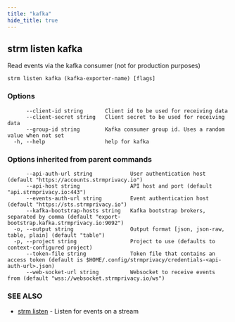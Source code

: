 ```yaml
---
title: "kafka"
hide_title: true
---
```

## strm listen kafka

Read events via the kafka consumer (not for production purposes)

```
strm listen kafka (kafka-exporter-name) [flags]
```

### Options

```
      --client-id string       Client id to be used for receiving data
      --client-secret string   Client secret to be used for receiving data
      --group-id string        Kafka consumer group id. Uses a random value when not set
  -h, --help                   help for kafka
```

### Options inherited from parent commands

```
      --api-auth-url string            User authentication host (default "https://accounts.strmprivacy.io")
      --api-host string                API host and port (default "api.strmprivacy.io:443")
      --events-auth-url string         Event authentication host (default "https://sts.strmprivacy.io")
      --kafka-bootstrap-hosts string   Kafka bootstrap brokers, separated by comma (default "export-bootstrap.kafka.strmprivacy.io:9092")
  -o, --output string                  Output format [json, json-raw, table, plain] (default "table")
  -p, --project string                 Project to use (defaults to context-configured project)
      --token-file string              Token file that contains an access token (default is $HOME/.config/strmprivacy/credentials-<api-auth-url>.json)
      --web-socket-url string          Websocket to receive events from (default "wss://websocket.strmprivacy.io/ws")
```

### SEE ALSO

* [strm listen](docs/04-reference/01-cli-reference/strm/listen/index.md)	 - Listen for events on a stream

